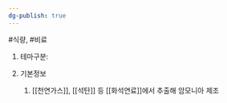 ```yaml
---
dg-publish: true
---
```

#식량, #비료 

1. 테마구분: 


1. 기본정보
	1. [[천연가스]], [[석탄]] 등 [[화석연료]]에서 추출해 암모니아 제조 



